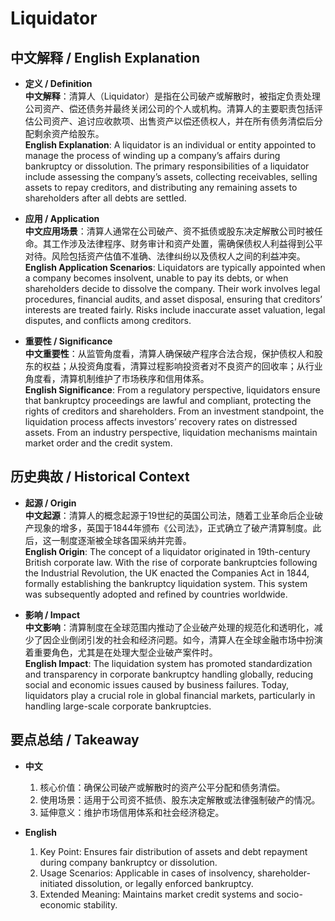 # Liquidator

## 中文解释 / English Explanation

* **定义 / Definition**  
  **中文解释**：清算人（Liquidator）是指在公司破产或解散时，被指定负责处理公司资产、偿还债务并最终关闭公司的个人或机构。清算人的主要职责包括评估公司资产、追讨应收款项、出售资产以偿还债权人，并在所有债务清偿后分配剩余资产给股东。  
  **English Explanation**: A liquidator is an individual or entity appointed to manage the process of winding up a company’s affairs during bankruptcy or dissolution. The primary responsibilities of a liquidator include assessing the company’s assets, collecting receivables, selling assets to repay creditors, and distributing any remaining assets to shareholders after all debts are settled.

* **应用 / Application**  
  **中文应用场景**：清算人通常在公司破产、资不抵债或股东决定解散公司时被任命。其工作涉及法律程序、财务审计和资产处置，需确保债权人利益得到公平对待。风险包括资产估值不准确、法律纠纷以及债权人之间的利益冲突。  
  **English Application Scenarios**: Liquidators are typically appointed when a company becomes insolvent, unable to pay its debts, or when shareholders decide to dissolve the company. Their work involves legal procedures, financial audits, and asset disposal, ensuring that creditors’ interests are treated fairly. Risks include inaccurate asset valuation, legal disputes, and conflicts among creditors.

* **重要性 / Significance**  
  **中文重要性**：从监管角度看，清算人确保破产程序合法合规，保护债权人和股东的权益；从投资角度看，清算过程影响投资者对不良资产的回收率；从行业角度看，清算机制维护了市场秩序和信用体系。  
  **English Significance**: From a regulatory perspective, liquidators ensure that bankruptcy proceedings are lawful and compliant, protecting the rights of creditors and shareholders. From an investment standpoint, the liquidation process affects investors’ recovery rates on distressed assets. From an industry perspective, liquidation mechanisms maintain market order and the credit system.

## 历史典故 / Historical Context

* **起源 / Origin**  
  **中文起源**：清算人的概念起源于19世纪的英国公司法，随着工业革命后企业破产现象的增多，英国于1844年颁布《公司法》，正式确立了破产清算制度。此后，这一制度逐渐被全球各国采纳并完善。  
  **English Origin**: The concept of a liquidator originated in 19th-century British corporate law. With the rise of corporate bankruptcies following the Industrial Revolution, the UK enacted the Companies Act in 1844, formally establishing the bankruptcy liquidation system. This system was subsequently adopted and refined by countries worldwide.

* **影响 / Impact**  
  **中文影响**：清算制度在全球范围内推动了企业破产处理的规范化和透明化，减少了因企业倒闭引发的社会和经济问题。如今，清算人在全球金融市场中扮演着重要角色，尤其是在处理大型企业破产案件时。  
  **English Impact**: The liquidation system has promoted standardization and transparency in corporate bankruptcy handling globally, reducing social and economic issues caused by business failures. Today, liquidators play a crucial role in global financial markets, particularly in handling large-scale corporate bankruptcies.

## 要点总结 / Takeaway

* **中文**  
  1. 核心价值：确保公司破产或解散时的资产公平分配和债务清偿。
  2. 使用场景：适用于公司资不抵债、股东决定解散或法律强制破产的情况。
  3. 延伸意义：维护市场信用体系和社会经济稳定。

* **English**  
  1. Key Point: Ensures fair distribution of assets and debt repayment during company bankruptcy or dissolution.
  2. Usage Scenarios: Applicable in cases of insolvency, shareholder-initiated dissolution, or legally enforced bankruptcy.
  3. Extended Meaning: Maintains market credit systems and socio-economic stability.